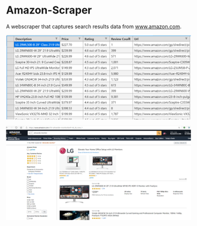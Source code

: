 # Amazon-Scraper

 A webscraper that captures search results data from www.amazon.com.

![](/Amazon-Scraper/images/csv_results_demo.PNG)  

![](/Amazon-Scraper/images/amazon_page.PNG)
